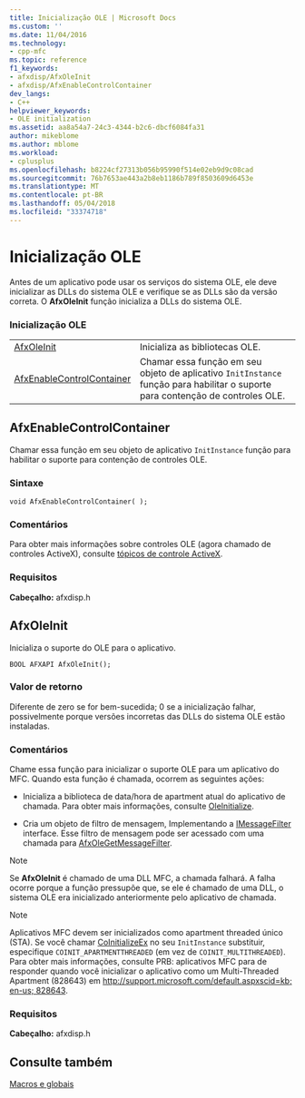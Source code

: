 ```yaml
---
title: Inicialização OLE | Microsoft Docs
ms.custom: ''
ms.date: 11/04/2016
ms.technology:
- cpp-mfc
ms.topic: reference
f1_keywords:
- afxdisp/AfxOleInit
- afxdisp/AfxEnableControlContainer
dev_langs:
- C++
helpviewer_keywords:
- OLE initialization
ms.assetid: aa8a54a7-24c3-4344-b2c6-dbcf6084fa31
author: mikeblome
ms.author: mblome
ms.workload:
- cplusplus
ms.openlocfilehash: b8224cf27313b056b95990f514e02eb9d9c08cad
ms.sourcegitcommit: 76b7653ae443a2b8eb1186b789f8503609d6453e
ms.translationtype: MT
ms.contentlocale: pt-BR
ms.lasthandoff: 05/04/2018
ms.locfileid: "33374718"
---
```

# <a name="ole-initialization"></a>Inicialização OLE
Antes de um aplicativo pode usar os serviços do sistema OLE, ele deve inicializar as DLLs do sistema OLE e verifique se as DLLs são da versão correta. O **AfxOleInit** função inicializa a DLLs do sistema OLE.  
  
### <a name="ole-initialization"></a>Inicialização OLE  
  
|||  
|-|-|  
|[AfxOleInit](#afxoleinit)|Inicializa as bibliotecas OLE.| 
|[AfxEnableControlContainer](#afxenablecontrolcontainer)|Chamar essa função em seu objeto de aplicativo `InitInstance` função para habilitar o suporte para contenção de controles OLE.| 


## <a name="afxenablecontrolcontainer"></a> AfxEnableControlContainer
Chamar essa função em seu objeto de aplicativo `InitInstance` função para habilitar o suporte para contenção de controles OLE.  
   
### <a name="syntax"></a>Sintaxe    
```
void AfxEnableControlContainer( );  
```  
   
### <a name="remarks"></a>Comentários  
 Para obter mais informações sobre controles OLE (agora chamado de controles ActiveX), consulte [tópicos de controle ActiveX](../mfc-activex-controls.md).  
   
### <a name="requirements"></a>Requisitos  
 **Cabeçalho:** afxdisp.h  

  
##  <a name="afxoleinit"></a>  AfxOleInit  
 Inicializa o suporte do OLE para o aplicativo.  
  
``` 
BOOL AFXAPI AfxOleInit(); 
```  
  
### <a name="return-value"></a>Valor de retorno  
 Diferente de zero se for bem-sucedida; 0 se a inicialização falhar, possivelmente porque versões incorretas das DLLs do sistema OLE estão instaladas.  
  
### <a name="remarks"></a>Comentários  
 Chame essa função para inicializar o suporte OLE para um aplicativo do MFC. Quando esta função é chamada, ocorrem as seguintes ações:  
  
-   Inicializa a biblioteca de data/hora de apartment atual do aplicativo de chamada. Para obter mais informações, consulte [OleInitialize](http://msdn.microsoft.com/library/windows/desktop/ms690134).  
  
-   Cria um objeto de filtro de mensagem, Implementando a [IMessageFilter](http://msdn.microsoft.com/library/windows/desktop/ms693740) interface. Esse filtro de mensagem pode ser acessado com uma chamada para [AfxOleGetMessageFilter](application-control.md#afxolegetmessagefilter).  
  
> [!NOTE]
>  Se **AfxOleInit** é chamado de uma DLL MFC, a chamada falhará. A falha ocorre porque a função pressupõe que, se ele é chamado de uma DLL, o sistema OLE era inicializado anteriormente pelo aplicativo de chamada.  
  
> [!NOTE]
>  Aplicativos MFC devem ser inicializados como apartment threaded único (STA). Se você chamar [CoInitializeEx](http://msdn.microsoft.com/library/windows/desktop/ms695279) no seu `InitInstance` substituir, especifique `COINIT_APARTMENTTHREADED` (em vez de `COINIT_MULTITHREADED`). Para obter mais informações, consulte PRB: aplicativos MFC para de responder quando você inicializar o aplicativo como um Multi-Threaded Apartment (828643) em [ http://support.microsoft.com/default.aspxscid=kb; en-us; 828643](http://support.microsoft.com/default.aspxscid=kb;en-us;828643).  

### <a name="requirements"></a>Requisitos  
 **Cabeçalho:** afxdisp.h

## <a name="see-also"></a>Consulte também  
 [Macros e globais](../../mfc/reference/mfc-macros-and-globals.md)
